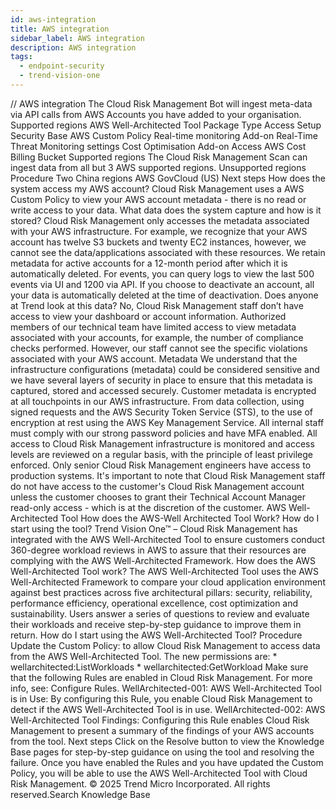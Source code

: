 ```yaml
---
id: aws-integration
title: AWS integration
sidebar_label: AWS integration
description: AWS integration
tags:
  - endpoint-security
  - trend-vision-one
---
```


/*<![CDATA[*/ $('#title').html($('meta[name=map-description]').attr('content')); /*]]>*/ AWS integration The Cloud Risk Management Bot will ingest meta-data via API calls from AWS Accounts you have added to your organisation. Supported regions AWS Well-Architected Tool Package Type Access Setup Security Base AWS Custom Policy Real-time monitoring Add-on Real-Time Threat Monitoring settings Cost Optimisation Add-on Access AWS Cost Billing Bucket Supported regions The Cloud Risk Management Scan can ingest data from all but 3 AWS supported regions. Unsupported regions Procedure Two China regions AWS GovCloud (US) Next steps How does the system access my AWS account? Cloud Risk Management uses a AWS Custom Policy to view your AWS account metadata - there is no read or write access to your data. What data does the system capture and how is it stored? Cloud Risk Management only accesses the metadata associated with your AWS infrastructure. For example, we recognize that your AWS account has twelve S3 buckets and twenty EC2 instances, however, we cannot see the data/applications associated with these resources. We retain metadata for active accounts for a 12-month period after which it is automatically deleted. For events, you can query logs to view the last 500 events via UI and 1200 via API. If you choose to deactivate an account, all your data is automatically deleted at the time of deactivation. Does anyone at Trend look at this data? No, Cloud Risk Management staff don’t have access to view your dashboard or account information. Authorized members of our technical team have limited access to view metadata associated with your accounts, for example, the number of compliance checks performed. However, our staff cannot see the specific violations associated with your AWS account. Metadata We understand that the infrastructure configurations (metadata) could be considered sensitive and we have several layers of security in place to ensure that this metadata is captured, stored and accessed securely. Customer metadata is encrypted at all touchpoints in our AWS infrastructure. From data collection, using signed requests and the AWS Security Token Service (STS), to the use of encryption at rest using the AWS Key Management Service. All internal staff must comply with our strong password policies and have MFA enabled. All access to Cloud Risk Management infrastructure is monitored and access levels are reviewed on a regular basis, with the principle of least privilege enforced. Only senior Cloud Risk Management engineers have access to production systems. It's important to note that Cloud Risk Management staff do not have access to the customer's Cloud Risk Management account unless the customer chooses to grant their Technical Account Manager read-only access - which is at the discretion of the customer. AWS Well-Architected Tool How does the AWS-Well Architected Tool Work? How do I start using the tool? Trend Vision One™ – Cloud Risk Management has integrated with the AWS Well-Architected Tool to ensure customers conduct 360-degree workload reviews in AWS to assure that their resources are complying with the AWS Well-Architected Framework. How does the AWS Well-Architected Tool work? The AWS Well-Architected Tool uses the AWS Well-Architected Framework to compare your cloud application environment against best practices across five architectural pillars: security, reliability, performance efficiency, operational excellence, cost optimization and sustainability. Users answer a series of questions to review and evaluate their workloads and receive step-by-step guidance to improve them in return. How do I start using the AWS Well-Architected Tool? Procedure Update the Custom Policy: to allow Cloud Risk Management to access data from the AWS Well-Architected Tool. The new permissions are: * wellarchitected:ListWorkloads * wellarchitected:GetWorkload Make sure that the following Rules are enabled in Cloud Risk Management. For more info, see: Configure Rules. WellArchitected-001: AWS Well-Architected Tool is in Use: By configuring this Rule, you enable Cloud Risk Management to detect if the AWS Well-Architected Tool is in use. WellArchitected-002: AWS Well-Architected Tool Findings: Configuring this Rule enables Cloud Risk Management to present a summary of the findings of your AWS accounts from the tool. Next steps Click on the Resolve button to view the Knowledge Base pages for step-by-step guidance on using the tool and resolving the failure. Once you have enabled the Rules and you have updated the Custom Policy, you will be able to use the AWS Well-Architected Tool with Cloud Risk Management. © 2025 Trend Micro Incorporated. All rights reserved.Search Knowledge Base